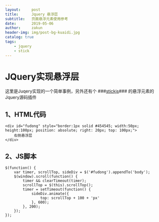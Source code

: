 ```yaml
---
layout:     post
title:      Jquery 悬浮层
subtitle:   页面悬浮元素使用参考
date:       2019-05-06
author:     zakun
header-img: img/post-bg-kuaidi.jpg
catalog: true
tags:
    - jquery
    - stick
---
```

JQuery实现悬浮层
===

这里是Juqery实现的一个简单事例，另外还有个 ###[stickjs](https://github.com/garand/sticky)### 的悬浮元素的Jquery源码插件

1、HTML代码
---

	<div id="fudong" style="border:1px solid #454545; width:50px; height:100px; position: absolute; right: 20px; top: 100px;">
		右侧悬浮层
	</div>

2、JS脚本
---

	$(function() {
		var timer, scrollTop, sideDiv = $('#fudong').appendTo('body');
		$(window).scroll(function() {
			timer && clearTimeout(timer);
			scrollTop = $(this).scrollTop();
			timer = setTimeout(function() {
				sideDiv.animate({
					top: scrollTop + 100 + 'px'
				}, 600);
			}, 200);
		});
	});
